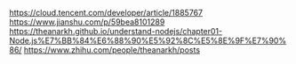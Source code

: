 https://cloud.tencent.com/developer/article/1885767
https://www.jianshu.com/p/59bea8101289
https://theanarkh.github.io/understand-nodejs/chapter01-Node.js%E7%BB%84%E6%88%90%E5%92%8C%E5%8E%9F%E7%90%86/
https://www.zhihu.com/people/theanarkh/posts